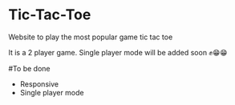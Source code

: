 # Tic-Tac-Toe
Website to play the most popular game tic tac toe

It is a 2 player game.
Single player mode will be added soon ✊😁😁

#To be done

- Responsive
- Single player mode
